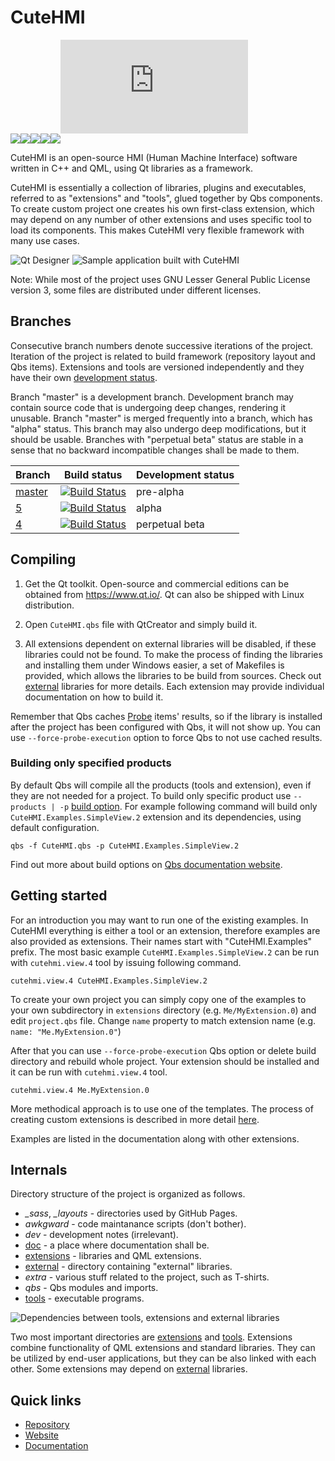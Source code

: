 # CuteHMI

<!-- CUT HERE -->
<!-- TravisCI badge hack that kills Doxygen (1.8.14) warning "Unexpected html tag <img> found within <a href=...> context". -->
<div class="doxygen_github_hack" style="font-size: 0px">

[//]: # (\htmlonly)

[![License: LGPL 3.0](https://img.shields.io/badge/license-LGPL%203.0-blue.svg)](https://opensource.org/licenses/LGPL-3.0)
[![License: MIT](https://img.shields.io/badge/license-MIT-blue.svg)](https://opensource.org/licenses/MIT)
[![Build Status](https://invent.kde.org/sdk/cutehmi/badges/5/pipeline.svg)](https://invent.kde.org/sdk/cutehmi/pipelines)
[![Coverity Scan Build Status](https://scan.coverity.com/projects/20988/badge.svg)](https://scan.coverity.com/projects/cutehmi)
[![CodeFactor Grade](https://img.shields.io/codefactor/grade/github/michpolicht/CuteHMI)](https://www.codefactor.io/repository/github/michpolicht/cutehmi/overview/master)
[![Matrix](https://img.shields.io/matrix/cutehmi:kde.org?server_fqdn=kde.modular.im)](https://webchat.kde.org/#/room/#cutehmi:kde.org)

[//]: # (\endhtmlonly)
</div>
<!-- CUT HERE -->

CuteHMI is an open-source HMI (Human Machine Interface) software written in C++
and QML, using Qt libraries as a framework.

CuteHMI is essentially a collection of libraries, plugins and executables,
referred to as "extensions" and "tools", glued together by Qbs components. To
create custom project one creates his own first-class extension, which may
depend on any number of other extensions and uses specific tool to load its
components. This makes CuteHMI very flexible framework with many use cases.

![Qt Designer](doc/images/design_mode.png)
![Sample application built with CuteHMI](doc/images/demo.png)

Note: While most of the project uses GNU Lesser General Public License version
3, some files are distributed under different licenses.

## Branches

Consecutive branch numbers denote successive iterations of the project.
Iteration of the project is related to build framework (repository layout and
Qbs items). Extensions and tools are versioned independently and they have their
own [development status](doc/development-statuses.md).

Branch "master" is a development branch. Development branch may contain source
code that is undergoing deep changes, rendering it unusable. Branch "master" is
merged frequently into a branch, which has "alpha" status. This branch may also
undergo deep modifications, but it should be usable. Branches with
"perpetual beta" status are stable in a sense that no backward incompatible
changes shall be made to them.

<!-- CUT HERE -->
<!-- TravisCI badge hack that kills Doxygen (1.8.14) warning "Unexpected html tag <img> found within <a href=...> context". -->
<div class="doxygen_github_hack" style="font-size: 0px">

[//]: # (\htmlonly)

| Branch                                          | Build status                                                                                                                   | Development status |
|-------------------------------------------------|--------------------------------------------------------------------------------------------------------------------------------|--------------------|
| [master](https://invent.kde.org/sdk/cutehmi)    | [![Build Status](https://invent.kde.org/sdk/cutehmi/badges/master/pipeline.svg)](https://invent.kde.org/sdk/cutehmi/pipelines) | pre-alpha          |
| [5](https://invent.kde.org/sdk/cutehmi/-/tree/5)| [![Build Status](https://invent.kde.org/sdk/cutehmi/badges/5/pipeline.svg)](https://invent.kde.org/sdk/cutehmi/pipelines)      | alpha              |
| [4](https://invent.kde.org/sdk/cutehmi/-/tree/4)| [![Build Status](https://invent.kde.org/sdk/cutehmi/badges/4/pipeline.svg)](https://invent.kde.org/sdk/cutehmi/pipelines)      | perpetual beta     |

[//]: # (\endhtmlonly)
</div>
<!-- CUT HERE -->


## Compiling

1. Get the Qt toolkit. Open-source and commercial editions can be obtained from
https://www.qt.io/. Qt can also be shipped with Linux distribution.

2. Open `CuteHMI.qbs` file with QtCreator and simply build it.

3. All extensions dependent on external libraries will be disabled, if these
libraries could not be found. To make the process of finding the libraries
and installing them under Windows easier, a set of Makefiles is provided, which
allows the libraries to be build from sources. Check out
[external](external/) libraries for more details. Each extension may
provide individual documentation on how to build it.

Remember that Qbs caches [Probe](http://doc.qt.io/qbs/qml-qbslanguageitems-probe.html)
items' results, so if the library is installed after the project has been
configured with Qbs, it will not show up. You can use `--force-probe-execution`
option to force Qbs to not use cached results.

### Building only specified products

By default Qbs will compile all the products (tools and extension), even if they
are not needed for a project. To build only specific product use
`--products | -p` [build option](https://doc.qt.io/qbs/cli-build.html#op-op-op-op-products-op-op-op-op-p-op-lt-op-name-op-gt-op-op-op-op-op-op-lt-op-name-op-gt-op-op-op-op-op-op-op-op-op).
For example following command will build only `CuteHMI.Examples.SimpleView.2`
extension and its dependencies, using default configuration.

```
qbs -f CuteHMI.qbs -p CuteHMI.Examples.SimpleView.2
```

Find out more about build options on
[Qbs documentation website](https://doc.qt.io/qbs/index.html).

## Getting started

For an introduction you may want to run one of the existing examples. In CuteHMI
everything is either a tool or an extension, therefore examples are also provided
as extensions. Their names start with "CuteHMI.Examples" prefix. The most basic
example `CuteHMI.Examples.SimpleView.2` can be run with `cutehmi.view.4` tool by
issuing following command.

```
cutehmi.view.4 CuteHMI.Examples.SimpleView.2
```

To create your own project you can simply copy one of the examples to your own
subdirectory in `extensions` directory (e.g. `Me/MyExtension.0`) and edit
`project.qbs` file. Change `name` property to match extension name (e.g. `name:
"Me.MyExtension.0"`)

After that you can use `--force-probe-execution` Qbs option or delete build
directory and rebuild whole project. Your extension should be installed and it
can be run with `cutehmi.view.4` tool.

```
cutehmi.view.4 Me.MyExtension.0
```

More methodical approach is to use one of the templates. The process of creating
custom extensions is described in more detail [here](extensions/).

Examples are listed in the documentation along with other extensions.


## Internals

Directory structure of the project is organized as follows.

- *_sass*, *_layouts* - directories used by GitHub Pages.
- *awkgward* - code maintanance scripts (don't bother).
- *dev* - development notes (irrelevant).
- [doc](doc/) - a place where documentation shall be.
- [extensions](extensions/) - libraries and QML extensions.
- [external](external/) - directory containing "external" libraries.
- *extra* - various stuff related to the project, such as T-shirts.
- *qbs* - Qbs modules and imports.
- [tools](tools/) - executable programs.

![Dependencies between tools, extensions and external libraries](doc/images/general_dependencies.svg)

Two most important directories are [extensions](extensions/) and
[tools](tools/). Extensions combine functionality of QML extensions and
standard libraries. They can be utilized by end-user applications, but they can
be also linked with each other. Some extensions may depend on
[external](external/) libraries.

## Quick links

- [Repository](https://invent.kde.org/sdk/cutehmi)
- [Website](https://cutehmi.kde.org/)
- [Documentation](https://cutehmi.kde.org/docs/)

